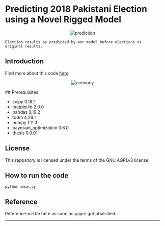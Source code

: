 # Predicting 2018 Pakistani Election using a Novel Rigged Model
<p align="center">
  <img src="https://raw.githubusercontent.com/awaisrauf/GE2018/master/imgs/map.jpg" alt="prediction"  />
 
  ```
  Election results as predicted by our model before elections vs original results.
  ```
</p>

## Introduction

Find more about this code [here](https://awaisrauf.github.io/election_prediction)
<p align="center">
  <img src="https://raw.githubusercontent.com/awaisrauf/GE2018/master/imgs/cermony.jpg" alt="cermony"  />
</p>
## Prerequisites

* scipy 0.18.1
* matplotlib 2.0.0
* pandas 0.19.2
* tqdm 4.28.1
* numpy 1.11.3
* bayesian_optimization 0.6.0
* thesis 0.0.01

## License

This repository is licensed under the terms of the GNU AGPLv3 license.

## How to run the code
```
python main.py
```


## Reference

Reference will be here as soon as paper got pbulished. 
****  ****
